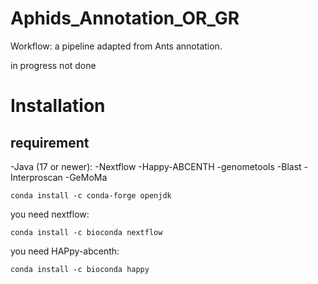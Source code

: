 # Aphids_Annotation_OR_GR
Workflow: a pipeline adapted from Ants annotation. 

in progress not done 

# Installation

## requirement
  -Java (17 or newer):
  -Nextflow
  -Happy-ABCENTH
  -genometools
  -Blast
  -Interproscan
  -GeMoMa
  
``` conda install -c conda-forge openjdk ```

you need nextflow:

``` conda install -c bioconda nextflow ```

you need HAPpy-abcenth:

`` conda install -c bioconda happy ``
